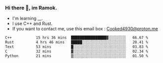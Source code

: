 ### Hi there 👋, im Ramok.

- I'm learning __.
- I use C++ and Rust.
- If you want to contact me, use this email box : Cooked4930@proton.me

<!--START_SECTION:waka-->

```txt
C++           15 hrs 36 mins  ████████████████▓░░░░░░░░   66.67 %
Rust          4 hrs 46 mins   █████░░░░░░░░░░░░░░░░░░░░   20.41 %
Text          53 mins         █░░░░░░░░░░░░░░░░░░░░░░░░   03.83 %
C             32 mins         ▓░░░░░░░░░░░░░░░░░░░░░░░░   02.34 %
Python        21 mins         ▒░░░░░░░░░░░░░░░░░░░░░░░░   01.50 %
```

<!--END_SECTION:waka-->
